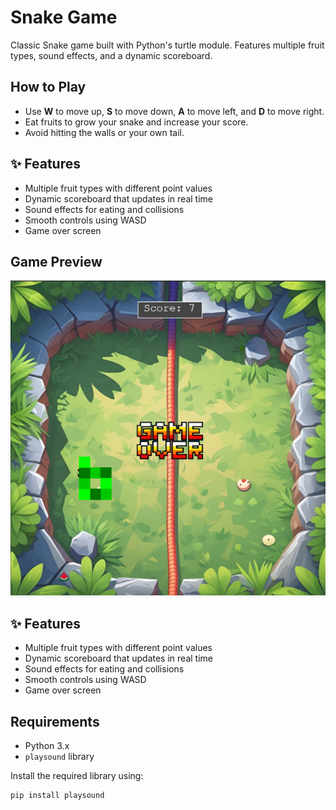 # Snake Game

Classic Snake game built with Python's turtle module. Features multiple fruit types, sound effects, and a dynamic scoreboard.

## How to Play

- Use **W** to move up, **S** to move down, **A** to move left, and **D** to move right.  
- Eat fruits to grow your snake and increase your score.  
- Avoid hitting the walls or your own tail.

## ✨ Features
- Multiple fruit types with different point values  
- Dynamic scoreboard that updates in real time  
- Sound effects for eating and collisions  
- Smooth controls using WASD  
- Game over screen 

## Game Preview

![Game Screenshot](assets/Screenshot.png)

## ✨ Features
- Multiple fruit types with different point values  
- Dynamic scoreboard that updates in real time  
- Sound effects for eating and collisions  
- Smooth controls using WASD  
- Game over screen 

## Requirements

- Python 3.x  
- `playsound` library

Install the required library using:

```bash
pip install playsound
